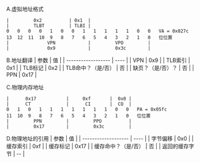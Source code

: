 A.虚拟地址格式
```
|         0x2          | 0x1  |
|         TLBT         | TLBI |
0   0   0   0   1   0   0   1   1   1   1   1   0   0   VA = 0x027c
13  12  11  10  9   8   7   6   5   4   3   2   1   0   位位置
|              VPN            |         VPO         |
|              0x9            |         0x3c        |
```


B.地址翻译
| 参数               | 值   |
| ------------------ | ---- |
| VPN                | 0x9  |
| TLB索引            | 0x1  |
| TLB标记            | 0x2  |
| TLB命中？（是/否） | 否   |
| 缺页？（是/否）？  | 否   |
| PPN                | 0x17 |


C.物理内存地址
```
|      0x17           |     0xf       |  0x0 |
|      CT             |      CI       |  CO  |
0   1   0   1   1   1   1   1   1   1   0   0   PA = 0x05fc
11  10  9   8   7   6   5   4   3   2   1   0   位位置
|         PPN         |         PPO          |
|         0x17        |         0x3c         |
```


D.物理地址的引用
| 参数                | 值   |
| ------------------- | ---- |
| 字节偏移            | 0x0  |
| 缓存索引            | 0xf  |
| 缓存标记            | 0x17 |
| 缓存命中？（是/否） | 否   |
| 返回的缓存字节      | --   |


